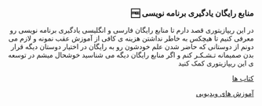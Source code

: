 <h3 align = "right"> 🆓 منابع رایگان یادگیری برنامه‌ نویسی </h3>
<p align = "right">
در این ریپازیتوری قصد دارم تا منابع رایگان فارسی و انگلیسی یادگیری برنامه نویسی رو معرفی کنیم تا هیچکس به خاطر نداشتن هزینه ی کافی از آموزش عقب نمونه و لازم می دونم از دوستانی که حاضر شدن علم خودشون رو به رایگان در اختیار دوستان دیگه قرار بدن صمیمانه تـشـکـر کنم و اگر منابع رایگان دیگه می شناسید خوشحال میشم در  توسعه ی این ریپازیتوری کمک کنید 
</p>
<p align = "right"><a href="https://www.github.com" align = "right"> کتاب ها </a></p> 
<p align = "right"><a href="https://www.github.com" align = "right"> آموزش های ویدیویی </a></p> 
